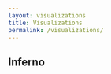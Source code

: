 ```yaml
---
layout: visualizations
title: Visualizations
permalink: /visualizations/
---
```


## Inferno
<!--
<div id="viz">
</div>
-->

<svg width="1080" height="47190" id="stacked"></svg>
<!--
  <svg width="960" height="500" id="stackedtwo"></svg>
-->